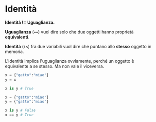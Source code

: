 # Identità

**Identità != Uguaglianza.**

**Uguaglianza** (`==`) vuol dire solo che due oggetti hanno
proprietà **equivalenti**.

**Identità** (`is`) fra due variabili vuol dire che puntano
allo **stesso** oggetto in memoria.


L'identità implica l'uguaglianza ovviamente, perché un oggetto è equivalente a se stesso. Ma non vale il viceversa.


```python
x = {"gatto":"miao"}
y = x

x is y # True

x = {"gatto":"miao"}
y = {"gatto":"miao"}

x is y # False
x == y # True
```